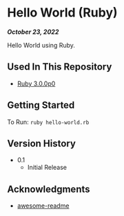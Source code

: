 # Hello World (Ruby)

***October 23, 2022***

Hello World using Ruby.

## Used In This Repository

- [Ruby 3.0.0p0](https://www.ruby-lang.org/en/downloads/)

## Getting Started

To Run: `ruby hello-world.rb`

## Version History

* 0.1
    * Initial Release

## Acknowledgments

* [awesome-readme](https://github.com/matiassingers/awesome-readme)
